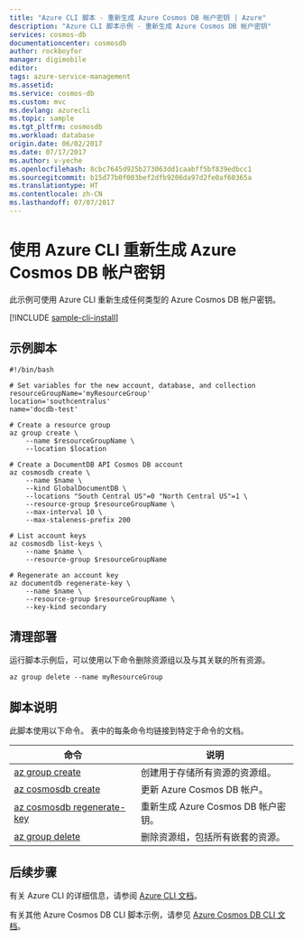 ```yaml
---
title: "Azure CLI 脚本 - 重新生成 Azure Cosmos DB 帐户密钥 | Azure"
description: "Azure CLI 脚本示例 - 重新生成 Azure Cosmos DB 帐户密钥"
services: cosmos-db
documentationcenter: cosmosdb
author: rockboyfor
manager: digimobile
editor: 
tags: azure-service-management
ms.assetid: 
ms.service: cosmos-db
ms.custom: mvc
ms.devlang: azurecli
ms.topic: sample
ms.tgt_pltfrm: cosmosdb
ms.workload: database
origin.date: 06/02/2017
ms.date: 07/17/2017
ms.author: v-yeche
ms.openlocfilehash: 8cbc7645d925b273063dd1caabff5bf839edbcc1
ms.sourcegitcommit: b15d77b0f003bef2dfb9206da97d2fe0af60365a
ms.translationtype: HT
ms.contentlocale: zh-CN
ms.lasthandoff: 07/07/2017
---
```

# 使用 Azure CLI 重新生成 Azure Cosmos DB 帐户密钥
<a id="regenerate-an-azure-cosmos-db-account-key-using-the-azure-cli" class="xliff"></a>

此示例可使用 Azure CLI 重新生成任何类型的 Azure Cosmos DB 帐户密钥。 

[!INCLUDE [sample-cli-install](../../../includes/sample-cli-install.md)]
<!-- Not Available [!INCLUDE [cloud-shell-try-it.md](../../../includes/cloud-shell-try-it.md)] -->

## 示例脚本
<a id="sample-script" class="xliff"></a>

```azurecli-interactive
#!/bin/bash

# Set variables for the new account, database, and collection
resourceGroupName='myResourceGroup'
location='southcentralus'
name='docdb-test'

# Create a resource group
az group create \
    --name $resourceGroupName \
    --location $location

# Create a DocumentDB API Cosmos DB account
az cosmosdb create \
    --name $name \
    --kind GlobalDocumentDB \
    --locations "South Central US"=0 "North Central US"=1 \
    --resource-group $resourceGroupName \
    --max-interval 10 \
    --max-staleness-prefix 200

# List account keys
az cosmosdb list-keys \
    --name $name \
    --resource-group $resourceGroupName 

# Regenerate an account key
az documentdb regenerate-key \
    --name $name \
    --resource-group $resourceGroupName \
    --key-kind secondary

```

## 清理部署
<a id="clean-up-deployment" class="xliff"></a>

运行脚本示例后，可以使用以下命令删除资源组以及与其关联的所有资源。

```azurecli-interactive
az group delete --name myResourceGroup
```

## 脚本说明
<a id="script-explanation" class="xliff"></a>

此脚本使用以下命令。 表中的每条命令均链接到特定于命令的文档。

| 命令 | 说明 |
|---|---|
| [az group create](https://docs.microsoft.com/zh-cn/cli/azure/group#create) | 创建用于存储所有资源的资源组。 |
| [az cosmosdb create](https://docs.microsoft.com/zh-cn/cli/azure/cosmosdb/name#create) | 更新 Azure Cosmos DB 帐户。 |
| [az cosmosdb regenerate-key](https://docs.microsoft.com/zh-cn/cli/azure/cosmosdb/regenerate-key) | 重新生成 Azure Cosmos DB 帐户密钥。 |
| [az group delete](https://docs.microsoft.com/zh-cn/cli/azure/resource#delete) | 删除资源组，包括所有嵌套的资源。 |

## 后续步骤
<a id="next-steps" class="xliff"></a>

有关 Azure CLI 的详细信息，请参阅 [Azure CLI 文档](https://docs.microsoft.com/zh-cn/cli/azure/overview)。

有关其他 Azure Cosmos DB CLI 脚本示例，请参见 [Azure Cosmos DB CLI 文档](../cli-samples.md)。